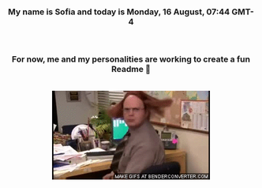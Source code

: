 


<div align="center">
<h3 >My name is Sofia and today is Monday, 16 August, 07:44 GMT-4</h3><br>
<h3 >For now, me and my personalities are working to create a fun Readme 👋
</h3><br>
<img src='img/dwight.gif' alt='working...'/>
</div>
